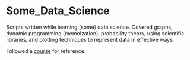 # Some_Data_Science

Scripts written while learning (some) data science. Covered graphs, dynamic programming (memoization), probability theory, using scientific libraries, and plotting techniques to represent data in effective ways.

Followed a [course](https://ocw.mit.edu/courses/electrical-engineering-and-computer-science/6-0002-introduction-to-computational-thinking-and-data-science-fall-2016/) for reference.

